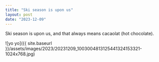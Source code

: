 ```yaml
---
title: "Ski season is upon us"
layout: post
date: "2023-12-09"
---
```


Ski season is upon us, and that always means cacaolat (hot chocolate).

![yo yo]({{ site.baseurl }}/assets/images/2023/20231209_1003004813125441324153321-1024x768.jpg)
